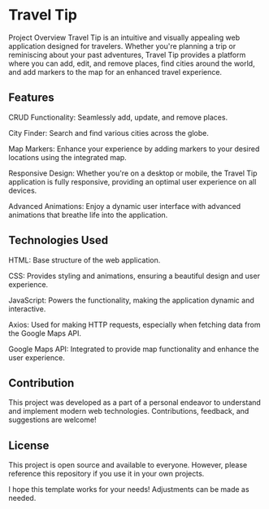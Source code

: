 # Travel Tip
Project Overview
Travel Tip is an intuitive and visually appealing web application designed for travelers. Whether you're planning a trip or reminiscing about your past adventures, Travel Tip provides a platform where you can add, edit, and remove places, find cities around the world, and add markers to the map for an enhanced travel experience.

## Features
CRUD Functionality: Seamlessly add, update, and remove places.

City Finder: Search and find various cities across the globe.

Map Markers: Enhance your experience by adding markers to your desired locations using the integrated map.

Responsive Design: Whether you're on a desktop or mobile, the Travel Tip application is fully responsive, providing an optimal user experience on all devices.

Advanced Animations: Enjoy a dynamic user interface with advanced animations that breathe life into the application.

## Technologies Used
HTML: Base structure of the web application.

CSS: Provides styling and animations, ensuring a beautiful design and user experience.

JavaScript: Powers the functionality, making the application dynamic and interactive.

Axios: Used for making HTTP requests, especially when fetching data from the Google Maps API.

Google Maps API: Integrated to provide map functionality and enhance the user experience.

## Contribution
This project was developed as a part of a personal endeavor to understand and implement modern web technologies. Contributions, feedback, and suggestions are welcome!

## License
This project is open source and available to everyone. However, please reference this repository if you use it in your own projects.

I hope this template works for your needs! Adjustments can be made as needed.
